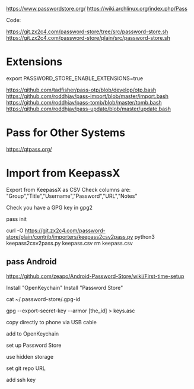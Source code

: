 
https://www.passwordstore.org/
https://wiki.archlinux.org/index.php/Pass

Code:

https://git.zx2c4.com/password-store/tree/src/password-store.sh
https://git.zx2c4.com/password-store/plain/src/password-store.sh

# Extensions

export PASSWORD_STORE_ENABLE_EXTENSIONS=true

https://github.com/tadfisher/pass-otp/blob/develop/otp.bash
https://github.com/roddhjav/pass-import/blob/master/import.bash
https://github.com/roddhjav/pass-tomb/blob/master/tomb.bash
https://github.com/roddhjav/pass-update/blob/master/update.bash

# Pass for Other Systems

https://qtpass.org/

# Import from KeepassX

Export from KeepassX as CSV
Check columns are: "Group","Title","Username","Password","URL","Notes"

Check you have a GPG key in gpg2

pass init <GPG key id>

curl -O https://git.zx2c4.com/password-store/plain/contrib/importers/keepass2csv2pass.py
python3 keepass2csv2pass.py keepass.csv
rm keepass.csv

## pass Android

https://github.com/zeapo/Android-Password-Store/wiki/First-time-setup

Install "OpenKeychain"
Install "Password Store"

cat ~/.password-store/.gpg-id

gpg --export-secret-key --armor [the_id] > keys.asc

copy directly to phone via USB cable

add to OpenKeychain

set up Password Store

use hidden storage

set git repo URL

add ssh key
